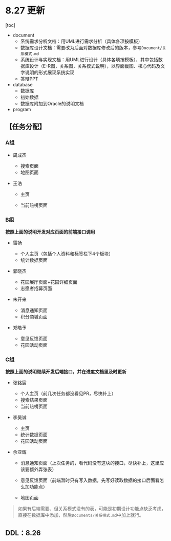 # 8.27 更新

[toc]

- document
  - 系统需求分析文档：用UML进行需求分析（具体各项按模板）
  - 数据库设计文档：需要改为后面对数据库修改后的版本，参考`Document/关系模式.md`
  - 系统设计与实现文档：用UML进行设计（具体各项按模板），其中包括数据库设计（E-R图，关系图，关系模式说明），以界面截图、核心代码及文字说明的形式展现系统实现
  - 答辩PPT
- database
  - 数据库
  - 初始数据
  - 数据库附加到Oracle的说明文档
- program





## 【任务分配】

### A组

- 周成杰
  - 搜索页面
  - 地图页面
  
- 王浩
  
  - 主页
  
  - 当前热榜页面
  
    
  

### B组

**按照上面的说明开发对应页面的前端接口调用**

- 雷扬
  - 个人主页（包括个人资料和标签栏下4个板块）
  - 统计数据页面
  
- 郭晓杰
  - 花园展厅页面+花园详细页面
  - 志愿者招募页面

- 朱开来
  - 消息通知页面
  - 积分商城页面
- 郑皓予
  - 意见反馈页面
  - 花园活动页面



### C组

**按照上面的说明继续开发后端接口，并在进度文档里及时更新**

- 张铭宸

  - 个人主页（前几次任务都没看见PR，尽快补上）
  - 搜索结果页面
  - 当前热榜页面

- 李昊诚

  - 主页
  - 统计数据页面
  - 花园活动页面

- 余亚辉

  - 消息通知页面（上次任务的，看代码没有这块的接口，尽快补上，这里应该要额外弄张表）

  - 意见反馈页面（前端暂时只有写入数据，先写好读取数据的接口后面看怎么加功能点）

  - 地图页面

    


> 如果有后端需要、但关系模式没有的表，可能是初期设计功能点缺乏考虑，直接在数据库中添加，然后`Documents/关系模式.md`中加上就行。





## DDL：8.26